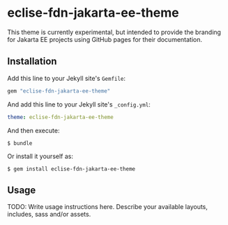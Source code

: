 # eclise-fdn-jakarta-ee-theme

This theme is currently experimental, but intended to provide the branding for Jakarta EE projects using GitHub pages for their documentation.

## Installation

Add this line to your Jekyll site's `Gemfile`:

```ruby
gem "eclise-fdn-jakarta-ee-theme"
```

And add this line to your Jekyll site's `_config.yml`:

```yaml
theme: eclise-fdn-jakarta-ee-theme
```

And then execute:

    $ bundle

Or install it yourself as:

    $ gem install eclise-fdn-jakarta-ee-theme

## Usage

TODO: Write usage instructions here. Describe your available layouts, includes, sass and/or assets.

